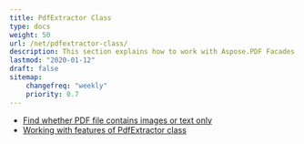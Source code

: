 ```yaml
---
title: PdfExtractor Class
type: docs
weight: 50
url: /net/pdfextractor-class/
description: This section explains how to work with Aspose.PDF Facades using PdfExtractor Class.
lastmod: "2020-01-12"
draft: false
sitemap:
    changefreq: "weekly"
    priority: 0.7
---
```


- [Find whether PDF file contains images or text only](/pdf/net/find-whether-pdf-file-contains-images-or-text-only/)
- [Working with features of PdfExtractor class](/pdf/net/working-with-features-of-pdfextractor-class/)